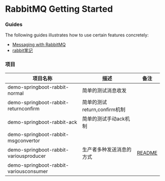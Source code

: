 # RabbitMQ Getting Started

### Guides
The following guides illustrates how to use certain features concretely:

* [Messaging with RabbitMQ](https://spring.io/guides/gs/messaging-rabbitmq/)
* [rabbit笔记](refer/docs/rabbit.md)

### 项目

|项目名称|描述|备注|
| --- | --- | ---|
|demo-springboot-rabbit-normal|简单的测试消息收发||
|demo-springboot-rabbit-returnconfirm|简单的测试return,confirm机制||
|demo-springboot-rabbit-ack|简单的测试手动ack机制||
|demo-springboot-rabbit-msgconvertor|||
|demo-springboot-rabbit-variousproducer|生产者多种发送消息的方式|[README](demo-springboot-rabbit-variousproducer/README.md)|
|demo-springboot-rabbit-variousconsumer|||




